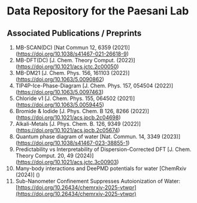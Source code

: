# Data Repository for the Paesani Lab

## Associated Publications / Preprints

1. MB-SCAN(DC) [Nat Commun 12, 6359 (2021)] (https://doi.org/10.1038/s41467-021-26618-9)
2. MB-DFT(DC) [J. Chem. Theory Comput. (2022)] (https://doi.org/10.1021/acs.jctc.2c00050)
3. MB-DM21 [J. Chem. Phys. 156, 161103 (2022)] (https://doi.org/10.1063/5.0090862)
4. TIP4P-Ice-Phase-Diagram [J. Chem. Phys. 157, 054504 (2022)] (https://doi.org/10.1063/5.0097463)
5. Chloride v1 [J. Chem. Phys. 155, 064502 (2021)] (https://doi.org/10.1063/5.0059445)
6. Bromide & Iodide [J. Phys. Chem. B 126, 8266 (2022)] (https://doi.org/10.1021/acs.jpcb.2c04698)
7. Alkali-Metals [J. Phys. Chem. B. 126, 9349 (2022)] (https://doi.org/10.1021/acs.jpcb.2c05674) 
8. Quantum phase diagram of water [Nat. Commun. 14, 3349 (2023)] (https://doi.org/10.1038/s41467-023-38855-1)
9. Predictability vs Interpretability of Dispersion-Corrected DFT [J. Chem. Theory Comput. 20, 49 (2024)] (https://doi.org/10.1021/acs.jctc.3c00903)
10. Many-body interactions and DeePMD potentials for water [ChemRxiv (2024)] ()
11. Sub-Nanometer Confinement Suppresses Autoionization of Water: [https://doi.org/10.26434/chemrxiv-2025-vtwpr](https://doi.org/10.26434/chemrxiv-2025-vtwpr)

